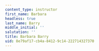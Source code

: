 ```yaml
---
content_type: instructor
first_name: Barbara
headless: true
last_name: Barry
middle_initial: ''
salutation: ''
title: Barbara Barry
uid: 8e79af17-cb4a-8412-9c14-222714327370
---
```

